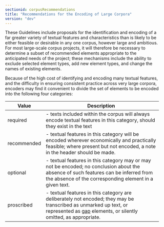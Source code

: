 ```yaml
---
sectionid: corpusRecommendations
title: "Recommendations for the Encoding of Large Corpora"
version: "dev"
---
```


These Guidelines include proposals for the identification and encoding of a far greater
variety of textual features and characteristics than is likely to be either feasible
or
desirable in any one corpus, however large and ambitious. For most large-scale corpus
projects, it will therefore be necessary to determine a subset of recommended elements
appropriate to the anticipated needs of the
project;
these mechanisms include the ability to exclude selected element types, add new element
types,
and change the names of existing elements.

Because of the high cost of identifying and encoding many textual features, and the
difficulty in ensuring consistent practice across very large corpora, encoders may
find it
convenient to divide the set of elements to be encoded into the following four categories:
<table class="table table-striped">
   <thead>
      <tr>
         <th>Value</th>
         <th>Description</th>
      </tr>
   </thead>
   <tbody>
      <tr>
         <td>required</td>
         <td> - texts included within the corpus will always encode textual features in this
            category, should they exist in the text
         </td>
      </tr>
      <tr>
         <td>recommended</td>
         <td> - textual features in this category will be encoded wherever economically and
            practically feasible; where present but not encoded, a note in the header should be
            made.
         </td>
      </tr>
      <tr>
         <td>optional</td>
         <td> - textual features in this category may or may not be encoded; no conclusion about
            the absence of such features can be inferred from the absence of the corresponding
            element
            in a given text.
         </td>
      </tr>
      <tr>
         <td>proscribed</td>
         <td> - textual features in this category are deliberately not encoded; they may be
            transcribed as unmarked up text, or represented as <a class="link_odd_elementSpec" href="{{ site.baseurl }}/{{ page.version }}/elements/gap.html">gap</a> elements, or
            silently omitted, as appropriate.
         </td>
      </tr>
   </tbody>
</table>


